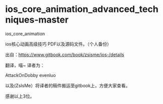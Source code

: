 # ios_core_animation_advanced_techniques-master
ios_core_animation

ios核心动画高级技巧 PDF以及源码文件。（个人备份）

出自：https://www.gitbook.com/book/zsisme/ios-/details

翻译，喵~
译者为：

AttackOnDobby
evenluo

以及(ZsIsMe）将译者的稿件搬运至gitbook上，方便大家查看。

感谢以上3位。
